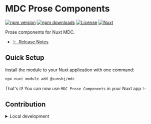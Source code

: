 <!--
Get your module up and running quickly.

Find and replace all on all files (CMD+SHIFT+F):
- Name: MDC Prose Components
- Package name: @sunshj/mdc
- Description: Prose components for Nuxt MDC.
-->

# MDC Prose Components

[![npm version][npm-version-src]][npm-version-href]
[![npm downloads][npm-downloads-src]][npm-downloads-href]
[![License][license-src]][license-href]
[![Nuxt][nuxt-src]][nuxt-href]

Prose components for Nuxt MDC.

- [✨ &nbsp;Release Notes](/CHANGELOG.md)

## Quick Setup

Install the module to your Nuxt application with one command:

```bash
npx nuxi module add @sunshj/mdc
```

That's it! You can now use `MDC Prose Components` in your Nuxt app ✨

## Contribution

<details>
  <summary>Local development</summary>

```bash
  # Install dependencies
  npm install

  # Generate type stubs
  npm run dev:prepare

  # Develop with the playground
  npm run dev

  # Build the playground
  npm run dev:build

  # Run ESLint
  npm run lint

  # Run Vitest
  npm run test
  npm run test:watch

  # Release new version
  npm run release
```

</details>

<!-- Badges -->

[npm-version-src]: https://img.shields.io/npm/v/@sunshj/mdc/latest.svg?style=flat&colorA=020420&colorB=00DC82
[npm-version-href]: https://npmjs.com/package/@sunshj/mdc
[npm-downloads-src]: https://img.shields.io/npm/dm/@sunshj/mdc.svg?style=flat&colorA=020420&colorB=00DC82
[npm-downloads-href]: https://npm.chart.dev/@sunshj/mdc
[license-src]: https://img.shields.io/npm/l/@sunshj/mdc.svg?style=flat&colorA=020420&colorB=00DC82
[license-href]: https://npmjs.com/package/@sunshj/mdc
[nuxt-src]: https://img.shields.io/badge/Nuxt-020420?logo=nuxt.js
[nuxt-href]: https://nuxt.com
